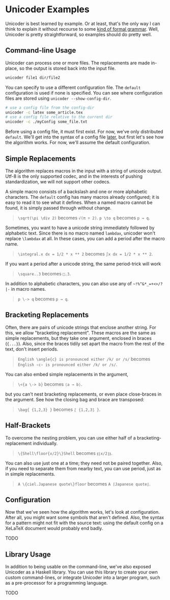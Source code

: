 Unicoder Examples
=================

Unicoder is best learned by example. Or at least, that's the only way I can think to explain it without recourse to some [kind of formal grammar](sepcs.md). Well, Unicoder is pretty straightforward, so examples should do pretty well.

Command-line Usage
------------------

Unicoder can process one or more files. The replacements are made in-place, so the output is stored back into the input file.

```sh
unicoder file1 dir/file2
```

You can specify to use a different configuration file. The `default` configuration is used if none is specified. You can see where configuration files are stored using `unicoder --show-config-dir`. 

```sh
# use a config file from the config-dir
unicoder -c latex some_article.tex 
# use a config file relative to the current dir
unicoder -c ./myConfig some_file.txt
```

Before using a config file, it must first exist. For now, we've only distributed `default`. We'll get into the syntax of a config file [later](#user-content-configuration), but first let's see how the algorithm works. For now, we'll assume the default configuration.


Simple Replacements
-------------------

The algorithm replaces macros in the input with a string of unicode output. Utf-8 is the only supported codec, and in the interests of pushing standardization, we will not support other codecs.

A simple macro consists of a backslash and one or more alphabetic characters. The `default` config has many macros already configured; it is easy to read it to see what it defines. When a named macro cannot be found, it is simply passed through without change. 

> `\sqrt(\pi \div 2)` becomes `√(π ÷ 2)`.
> `p \to q` becomes `p → q`.

Sometimes, you want to have a unicode string immediately followed by alphabetic text. Since there is no macro named `lambdax`, unicoder won't replace `\lambdax` at all. In these cases, you can add a period after the macro name.

> `\integral.x dx = 1/2 * x ** 2` becomes `∫x dx = 1/2 * x ** 2`.

If you want a period after a unicode string, the same period-trick will work

> `\square..3` becomes `□.3`.

In addition to alphabetic characters, you can also use any of `~!%^&*_=+<>/?|-` in macro names.

> `p \-> q` becomes `p → q`.


Bracketing Replacements
-----------------------

Often, there are pairs of unicode strings that enclose another string. For this, we allow "bracketing replacement". These macros are the same as simple replacements, but they take one argument, enclosed in braces (`{...}`). Also, since the braces tidily set apart the macro from the rest of the text, don't insert periods.

> `English \angle{c} is pronounced either /k/ or /s/` becomes `English ‹c› is pronounced either /k/ or /s/`.

You can also embed simple replacements in the argument,

> `\<{a \-> b}` becomes `⟨a → b⟩`.

but you can't nest bracketing replacements, or even place close-braces in the argument. See how the closing bag and brace are transposed:

> `\bag{ {1,2,3} }` becomes `⟅ {1,2,3⟆ }`.


Half-Brackets
-------------

To overcome the nesting problem, you can use either half of a bracketing-replacement individually.

> `\{Shell\floor{x/2}\}Shell` becomes `⟬⌊x/2⌋⟭`.

You can also use just one at a time; they need not be paired together. Also, if you need to separate them from nearby text, you can use period, just as in simple replacements.

> `A \{ciel.Japanese quote\}floor` becomes `A ⌈Japanese quote⌋`.


Configuration
-------------

Now that we've seen how the algorithm works, let's look at configuration. After all, you might want some symbols that aren't defined. Also, the syntax for a pattern might not fit with the source text: using the default config on a XeLaTeX document would probably end badly.

TODO

Library Usage
-------------

In addition to being usable on the command-line, we've also exposed Unicoder as a Haskell library. You can use this library to create your own custom command-lines, or integrate Unicoder into a larger program, such as a pre-processor for a programming language.

TODO